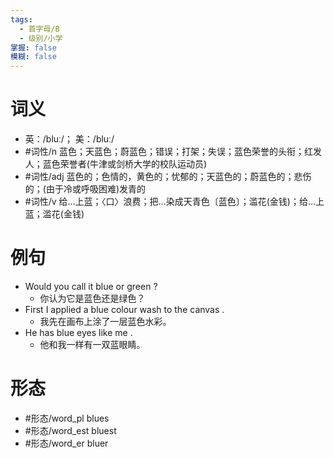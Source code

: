 ```yaml
---
tags:
  - 首字母/B
  - 级别/小学
掌握: false
模糊: false
---
```

# 词义
- 英：/bluː/； 美：/bluː/
- #词性/n  蓝色；天蓝色；蔚蓝色；错误；打架；失误；蓝色荣誉的头衔；红发人；蓝色荣誉者(牛津或剑桥大学的校队运动员)
- #词性/adj  蓝色的；色情的，黄色的；忧郁的；天蓝色的；蔚蓝色的；悲伤的；(由于冷或呼吸困难)发青的
- #词性/v  给…上蓝；〈口〉浪费；把…染成天青色〔蓝色〕；滥花(金钱)；给…上蓝；滥花(金钱)
# 例句
- Would you call it blue or green ?
	- 你认为它是蓝色还是绿色？
- First I applied a blue colour wash to the canvas .
	- 我先在画布上涂了一层蓝色水彩。
- He has blue eyes like me .
	- 他和我一样有一双蓝眼睛。
# 形态
- #形态/word_pl blues
- #形态/word_est bluest
- #形态/word_er bluer
